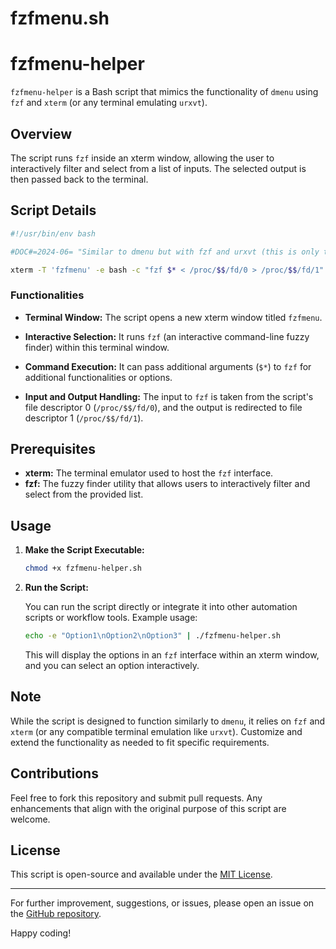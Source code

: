 # fzfmenu.sh

# fzfmenu-helper

`fzfmenu-helper` is a Bash script that mimics the functionality of `dmenu` using `fzf` and `xterm` (or any terminal emulating `urxvt`). 

## Overview

The script runs `fzf` inside an xterm window, allowing the user to interactively filter and select from a list of inputs. The selected output is then passed back to the terminal.

## Script Details

```bash
#!/usr/bin/env bash

#DOC#=2024-06= "Similar to dmenu but with fzf and urxvt (this is only the helper function"

xterm -T 'fzfmenu' -e bash -c "fzf $* < /proc/$$/fd/0 > /proc/$$/fd/1"
```

### Functionalities

- **Terminal Window:** The script opens a new xterm window titled `fzfmenu`.
  
- **Interactive Selection:** It runs `fzf` (an interactive command-line fuzzy finder) within this terminal window.
  
- **Command Execution:** It can pass additional arguments (`$*`) to `fzf` for additional functionalities or options.
  
- **Input and Output Handling:** The input to `fzf` is taken from the script's file descriptor 0 (`/proc/$$/fd/0`), and the output is redirected to file descriptor 1 (`/proc/$$/fd/1`).

## Prerequisites

- **xterm:** The terminal emulator used to host the `fzf` interface.
- **fzf:** The fuzzy finder utility that allows users to interactively filter and select from the provided list.

## Usage

1. **Make the Script Executable:**

    ```sh
    chmod +x fzfmenu-helper.sh
    ```

2. **Run the Script:**

    You can run the script directly or integrate it into other automation scripts or workflow tools. Example usage:

    ```sh
    echo -e "Option1\nOption2\nOption3" | ./fzfmenu-helper.sh
    ```

    This will display the options in an `fzf` interface within an xterm window, and you can select an option interactively.

## Note

While the script is designed to function similarly to `dmenu`, it relies on `fzf` and `xterm` (or any compatible terminal emulation like `urxvt`). Customize and extend the functionality as needed to fit specific requirements.

## Contributions

Feel free to fork this repository and submit pull requests. Any enhancements that align with the original purpose of this script are welcome.

## License

This script is open-source and available under the [MIT License](LICENSE.md).

---

For further improvement, suggestions, or issues, please open an issue on the [GitHub repository](https://github.com/your-repo/fzfmenu-helper).

Happy coding!